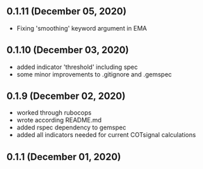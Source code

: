 ## 0.1.11 (December 05, 2020)
  - Fixing 'smoothing' keyword argument in EMA

## 0.1.10 (December 03, 2020)
  - added indicator 'threshold' including spec
  - some minor improvements to .gitignore and .gemspec

## 0.1.9 (December 02, 2020)
  - worked through rubocops
  - wrote according README.md
  - added rspec dependency to gemspec
  - added all indicators needed for current COTsignal calculations

## 0.1.1 (December 01, 2020)


